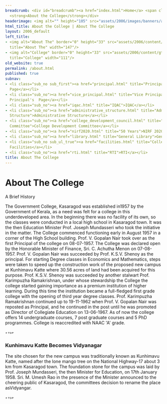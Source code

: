 ```yaml
---
breadcrumb: <div id="breadcrumb"><a href="index.html">Home</a> <span class="breadcrumb_spacer">&gt;</span>
  <strong>About the College</strong></div>
headerimage: <img alt="" height="105" src="assets/2006/images/banners/about.jpg" width="472"/>
html_title: About the College | About The College
layout: 2006_default
left_title:
- <img alt="About The" border="0" height="33" src="assets/2006/content/gt/6c823ce509233ee7077ed1b754cb8830.png"
  title="About The" width="147"/>
- <img alt="College" border="0" height="33" src="assets/2006/content/gt/50e0a1247d4d2e8d760ae187462b9408.png"
  title="College" width="111"/>
old_website: true
permalink: /about.html
published: true
subnav:
- <li class="sub_no sub_first"><a href="principal.html" title="Principal's Page">Principal's
  Page</a></li>
- <li class="sub_no"><a href="vice_principal.html" title="Vice Principal's  Page">Vice
  Principal's  Page</a></li>
- <li class="sub_no"><a href="iqac.html" title="IQAC">IQAC</a></li>
- <li class="sub_no"><a href="administrative_structure.html" title="Administrative
  Structure">Administrative Structure</a></li>
- <li class="sub_no"><a href="college_development_council.html" title="College Development
  Committee">College Development Committee</a></li>
- <li class="sub_no"><a href="nirf2020.html" title="50 Years">NIRF 2020</a></li>
- <li class="sub_no"><a href="library.html" title="General Library">General Library</a></li>
- <li class="sub_no sub_ul_true"><a href="facilities.html" title="College Facilities">College
  Facilities</a></li>
- <li class="sub_no"><a href="rti.html" title="RTI">RTI</a></li>
title: About The College
---
```


# About The College

A Brief History

The Government College, Kasaragod was established in1957 by the Government of
Kerala, as a need was felt for a college in this underdeveloped area. In the
beginning there was no facility of its own, so the classes were conducted in a
local high school in Kasaragod town. It was the then Education Minister Prof.
Joseph Mundasseri who took the initiative in the matter. The College commenced
functioning early in August 1957 in a corner of the High School building.
Prof. V. Gopalan Nair took over as the first Principal of the college on
08-07-1957. The College was declared open by the Honorable Minister of
Finance, Sri. C. Achutha Menon on 07-08-1957. Prof. V. Gopalan Nair was
succeeded by Prof. K.S.V. Shenoy as the principal. For starting Degree classes
in Economics and Mathematics, steps were taken to speed up the construction
work of the proposed new campus at Kunhimavu Katte where 30.56 acres of land
had been acquired for this purpose. Prof. K.S.V. Shenoy was succeeded by
another stalwart Prof. Karimpuzha Ramakrishnan, under whose stewardship the
College the college started gaining importance as a premium institution of
higher learning. During this time the institution became a full-fledged first
grade college with the opening of third year degree classes. Prof. Karimpuzha
Ramakrishnan continued up to 19-11-1962 when Prof. V. Gopalan Nair was
reposted as Principal, and he continued in the post until he was promoted as
Director of Collegiate Education on 13-06-1967. As of now the college offers
14 undergraduate courses, 7 post graduate courses and 5 PhD programmes.
College is reaccredited with NAAC 'A' grade.

![](assets/2006/img/article/top_link_0.gif)

### Kunhimavu Katte Becomes Vidyanagar

The site chosen for the new campus was traditionally known as Kunhimavu Katte,
named after the lone mango tree on the National Highway-17 about 3 km from
Kasaragod town. The foundation stone for the campus was laid by Prof. Joseph
Mundasseri, the then Minister for Education, on 17th January 1958. Sri. M.
Umesh Rao in the presence of the Minister announced to the cheering public of
Kasaragod, the committees decision to rename the place asVidyangar.

![](assets/2006/img/article/top_link_0.gif)